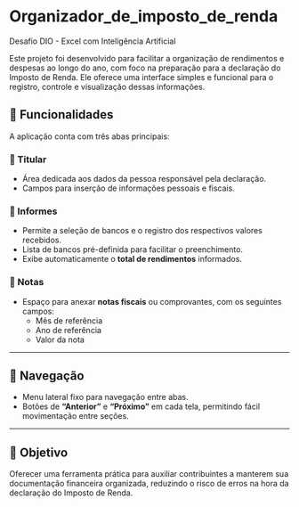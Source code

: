 # Organizador_de_imposto_de_renda
Desafio DIO - Excel com Inteligência Artificial 

Este projeto foi desenvolvido para facilitar a organização de rendimentos e despesas ao longo do ano, com foco na preparação para a declaração do Imposto de Renda. Ele oferece uma interface simples e funcional para o registro, controle e visualização dessas informações.

## 📌 Funcionalidades

A aplicação conta com três abas principais:

### 🔹 Titular
- Área dedicada aos dados da pessoa responsável pela declaração.
- Campos para inserção de informações pessoais e fiscais.

### 🔹 Informes
- Permite a seleção de bancos e o registro dos respectivos valores recebidos.
- Lista de bancos pré-definida para facilitar o preenchimento.
- Exibe automaticamente o **total de rendimentos** informados.

### 🔹 Notas
- Espaço para anexar **notas fiscais** ou comprovantes, com os seguintes campos:
  - Mês de referência
  - Ano de referência
  - Valor da nota

---

## 🧭 Navegação

- Menu lateral fixo para navegação entre abas.
- Botões de **“Anterior”** e **“Próximo”** em cada tela, permitindo fácil movimentação entre seções.

---

## 🎯 Objetivo

Oferecer uma ferramenta prática para auxiliar contribuintes a manterem sua documentação financeira organizada, reduzindo o risco de erros na hora da declaração do Imposto de Renda.

